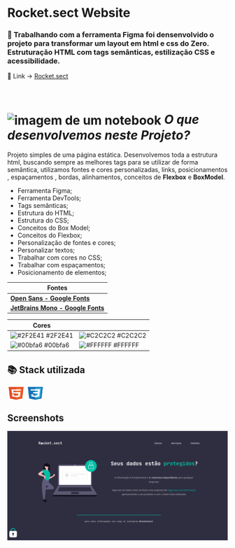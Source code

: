 # **Rocket.sect Website**

### 📌 Trabalhando com a ferramenta Figma foi densenvolvido o projeto para transformar um layout em html e css do Zero. Estruturação HTML com tags semânticas, estilização CSS e acessibilidade.

🔗 Link -> <a href="https://rodrigoluigi.github.io/LP-Rocket.sect/" target="_blank">Rocket.sect</a>
# <br><img src="https://imgur.com/VhTBbHg.png" alt="imagem de um notebook" align="center" width="30px"> _**O que desenvolvemos neste Projeto?**_

Projeto simples de uma página estática. Desenvolvemos toda a estrutura html, buscando sempre as melhores tags para se utilizar de forma semântica, utilizamos fontes e cores personalizadas, links, posicionamentos , espaçamentos , bordas, alinhamentos, conceitos de **Flexbox** e **BoxModel**.


- Ferramenta Figma;
- Ferramenta DevTools;
- Tags semânticas;
- Estrutura do HTML;
- Estrutura do CSS;
- Conceitos do Box Model;
- Conceitos do Flexbox;
- Personalização de fontes e cores;
- Personalizar textos;
- Trabalhar com cores no CSS;
- Trabalhar com espaçamentos;
- Posicionamento de elementos;



| **Fontes** |
| ----------------- | 
| **[Open Sans - Google Fonts](https://fonts.google.com/specimen/Open+Sans?query=open+sans)** |
| **[JetBrains Mono - Google Fonts](https://fonts.google.com/specimen/JetBrains+Mono?query=Jet)** |
    


  | **Cores**               |                                                 |
| ----------------- | ---------------------------------------------------------------- |
| ![#2F2E41](https://via.placeholder.com/10/2F2E41?text=+) #2F2E41       | ![#C2C2C2](https://via.placeholder.com/10/C2C2C2?text=+) #C2C2C2 |
| ![#00bfa6](https://via.placeholder.com/10/00bfa6?text=+) #00bfa6       | ![#FFFFFF](https://via.placeholder.com/10/FFFFFF?text=+) #FFFFFF |


## 📚 Stack utilizada

<div style="display: inline-block">
  <img align="center" alt="Logo HTML5" height="30" width="40" src="https://raw.githubusercontent.com/devicons/devicon/master/icons/html5/html5-original.svg">
  <img align="center" alt="Logo CSS3" height="30" width="40" src="https://raw.githubusercontent.com/devicons/devicon/master/icons/css3/css3-original.svg">
</div>  


## Screenshots

<img src="./images/rocketsect.png">

